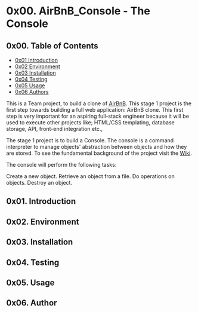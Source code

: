 # 0x00. AirBnB_Console - The Console #
## 0x00. Table of Contents ##
- [0x01 Introduction](#0x01.-Introduction)
- [0x02 Environment](#0x02.-Environment)
- [0x03 Installation](#0x03.-Installation)
- [0x04 Testing](#0x04.-Testing)
- [0x05 Usage](#0X05.-Usage)
- [0x06 Authors](#0x06.-Author)

This is a Team project, to build a clone of [AirBnB](https://www.airbnb.com/). 
This stage 1 project is the first step towards building a full web application: AirBnB clone. 
This first step is very important for an aspiring full-stack engineer because it will be used to execute other projects like; HTML/CSS templating, database storage, API, front-end integration etc.,

The stage 1 project is to build a Console. 
The console is a command interpreter to manage objects' abstraction between objects and how they are stored.
To see the fundamental background of the project visit the [Wiki](https://en.wikipedia.org/wiki/Airbnb).

The console will perform the following tasks:

Create a new object.
Retrieve an object from a file.
Do operations on objects.
Destroy an object.

## 0x01. Introduction ##
## 0x02. Environment ##
## 0x03. Installation ##
## 0x04. Testing ##
## 0x05. Usage ##
## 0x06. Author ##
